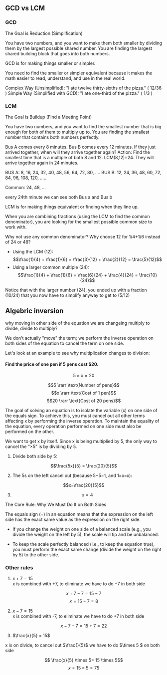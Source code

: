 ## GCD vs LCM

### GCD
The Goal is Reduction (Simplification)

You have two numbers, and you want to make them both smaller by dividing them by the largest possible shared number. You are finding the largest shared building block that goes into both numbers.

GCD is for making things smaller or simpler.

You need to find the smaller or simpler equivalent because it makes the math easier to read, understand, and use in the real world.

Complex Way (Unsimplified): "I ate twelve thirty-sixths of the pizza." ( 12/36 )
Simple Way (Simplified with GCD): "I ate one-third of the pizza." ( 1/3 )



### LCM
The Goal is Buildup (Find a Meeting Point)

You have two numbers, and you want to find the smallest number that is big enough for both of them to multiply up to. You are finding the smallest number that contains both numbers perfectly.

Bus A comes every 8 minutes. Bus B comes every 12 minutes. If they just arrived together, when will they arrive together again? Action: Find the smallest time that is a multiple of both 8 and 12.
LCM(8,12)=24. They will arrive together again in 24 minutes.

BUS A: 8, 16, 24, 32, 40, 48, 56, 64, 72, 80, ....
BUS B: 12, 24, 36, 48, 60, 72, 84, 96, 108, 120, .....

Common: 24, 48, ...

every 24th minute we can see both Bus a and Bus b

LCM is for making things equivalent or finding when they line up.

When you are combining fractions (using the LCM to find the common denominator), you are looking for the smallest possible common size to work with.

Why not use any common denominator? Why choose 12 for 1/4+1/6 instead of 24 or 48?

* Using the LCM (12):
$$\frac{1}{4} + \frac{1}{6} = \frac{3}{12} + \frac{2}{12} = \frac{5}{12}$$
* Using a larger common multiple (24):
$$\frac{1}{4} + \frac{1}{6} = \frac{6}{24} + \frac{4}{24} = \frac{10}{24}$$

Notice that with the larger number (24), you ended up with a fraction (10/24)  that you now have to simplify anyway to get to (5/12)

## Algebric inversion 
why moving in other side of the equation we are changeing multiply to divide, divide to multiply?

We don't actually "move" the term; we perform the inverse operation on both sides of the equation to cancel the term on one side.

Let's look at an example to see why multiplication changes to division:
#### Find the price of one pen if 5 pens cost $20.

$$5 \times x = 20$$

$$5 \rarr \text{Number of pens}$$
$$x \rarr \text{Cost of 1 pen}$$
$$20 \rarr \text{Cost of 20 pens}$$

The goal of solving an equation is to isolate the variable (x) on one side of the equals sign. To achieve this, you must cancel out all other terms affecting x by performing the inverse operation. To maintain the equality of the equation, every operation performed on one side must also be performed on the other.

We want to get x by itself. Since x is being multiplied by 5, the only way to cancel the "×5" is by dividing by 5.

1. Divide both side by 5:

$$\frac{5x}{5} = \frac{20}{5}$$

2. The 5s on the left cancel out (because 5÷5=1, and 1×x=x):

$$x=\frac{20}{5}$$

3. $$x = 4$$


The Core Rule: Why We Must Do It on Both Sides

The equals sign (=) in an equation means that the expression on the left side has the exact same value as the expression on the right side.

* If you change the weight on one side of a balanced scale (e.g., you divide the weight on the left by 5), the scale will tip and be unbalanced.

* To keep the scale perfectly balanced (i.e., to keep the equation true), you must perform the exact same change (divide the weight on the right by 5) to the other side.

### Other rules

1. $x + 7 = 15$  
x is combined with +7, to eliminate we have to do $-7$ in both side

$$x + 7 -7 = 15 - 7 $$
$$x = 15 - 7 = 8$$

2. $x - 7 = 15$  
x is combined with -7, to eliminate we have to do $+7$ in both side

$$x - 7 + 7 = 15 + 7 = 22$$

3. $\frac{x}{5} = 15$

x is on divide, to cancel out $\frac{}{5}$ we have to do $\times 5 $ on both side

$$ \frac{x}{5}  \times 5= 15 \times 5$$
$$x = 15 \times 5 = 75$$